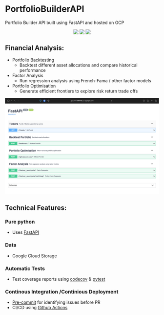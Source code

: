 # PortfolioBuilderAPI
Portfolio Builder API built using FastAPI and hosted on GCP

<p align="center">
<a herf="https://github.com/yeungadrian/PortfolioAnalysis/actions/workflows/python-app.yml"> 
 <img src="https://github.com/yeungadrian/Aurora/actions/workflows/python-app.yml/badge.svg"/> 
 </a>
<a herf="https://github.com/yeungadrian/Aurora/actions/workflows/appengine.yml"> 
 <img src="https://github.com/yeungadrian/Aurora/actions/workflows/appengine.yml/badge.svg"/> 
 </a>
<a href="https://codecov.io/gh/yeungadrian/Aurora" > 
 <img src="https://codecov.io/gh/yeungadrian/PortfolioBuilderAPI/branch/main/graph/badge.svg?token=MBBQ5ZQSBX"/> 
 </a>
</p>

## Financial Analysis:
- Portfolio Backtesting
    - Backtest different asset allocations and compare historical performance
- Factor Analysis
    - Run regression analysis using French-Fama / other factor models
- Portfolio Optimisation
    - Generate efficient frontiers to explore risk return trade offs

![img](images/docs.png)

## Technical Features:
### Pure python
- Uses [FastAPI](https://fastapi.tiangolo.com/)
### Data
- Google Cloud Storage
### Automatic Tests
- Test coverage reports using [codecov](https://about.codecov.io/) & [pytest](https://docs.pytest.org/en/7.1.x/)
### Continous Integration /Continious Deployment
- [Pre-commit](https://pre-commit.com/) for identifying issues before PR
- CI/CD using [Github Actions](https://github.com/yeungadrian/Aurora/actions)
